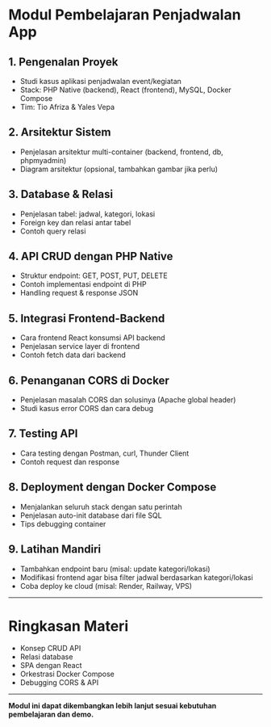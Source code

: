 # Modul Pembelajaran Penjadwalan App

## 1. Pengenalan Proyek
- Studi kasus aplikasi penjadwalan event/kegiatan
- Stack: PHP Native (backend), React (frontend), MySQL, Docker Compose
- Tim: Tio Afriza & Yales Vepa

## 2. Arsitektur Sistem
- Penjelasan arsitektur multi-container (backend, frontend, db, phpmyadmin)
- Diagram arsitektur (opsional, tambahkan gambar jika perlu)

## 3. Database & Relasi
- Penjelasan tabel: jadwal, kategori, lokasi
- Foreign key dan relasi antar tabel
- Contoh query relasi

## 4. API CRUD dengan PHP Native
- Struktur endpoint: GET, POST, PUT, DELETE
- Contoh implementasi endpoint di PHP
- Handling request & response JSON

## 5. Integrasi Frontend-Backend
- Cara frontend React konsumsi API backend
- Penjelasan service layer di frontend
- Contoh fetch data dari backend

## 6. Penanganan CORS di Docker
- Penjelasan masalah CORS dan solusinya (Apache global header)
- Studi kasus error CORS dan cara debug

## 7. Testing API
- Cara testing dengan Postman, curl, Thunder Client
- Contoh request dan response

## 8. Deployment dengan Docker Compose
- Menjalankan seluruh stack dengan satu perintah
- Penjelasan auto-init database dari file SQL
- Tips debugging container

## 9. Latihan Mandiri
- Tambahkan endpoint baru (misal: update kategori/lokasi)
- Modifikasi frontend agar bisa filter jadwal berdasarkan kategori/lokasi
- Coba deploy ke cloud (misal: Render, Railway, VPS)

---

# Ringkasan Materi
- Konsep CRUD API
- Relasi database
- SPA dengan React
- Orkestrasi Docker Compose
- Debugging CORS & API

---

**Modul ini dapat dikembangkan lebih lanjut sesuai kebutuhan pembelajaran dan demo.**

